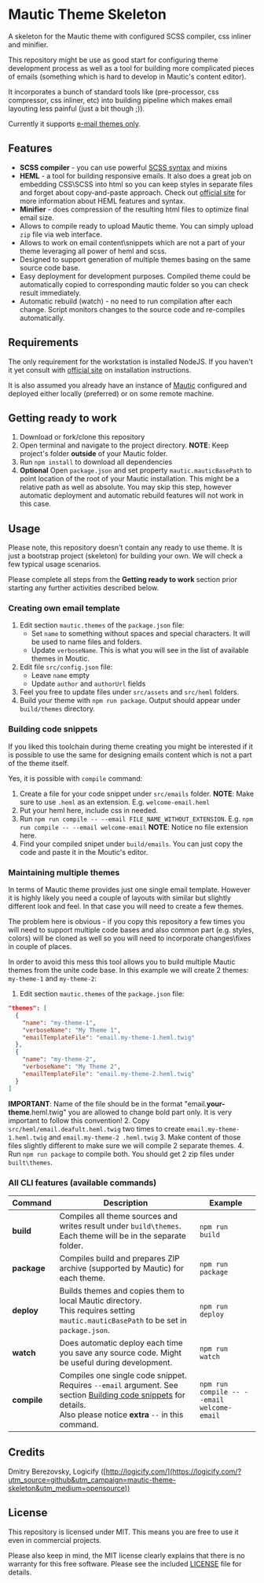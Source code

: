 # Mautic Theme Skeleton

A skeleton for the Mautic theme with configured SCSS compiler, css inliner and minifier.

This repository might be use as good start for configuring theme development process as well as a tool for building 
more complicated pieces of emails (something which is hard to develop in Mautic's content editor).

It incorporates a bunch of standard tools like (pre-processor, css compressor, css inliner, etc) into building pipeline
which makes email layouting less painful (just a bit though ;)).

Currently it supports <u>e-mail themes only</u>.

## Features

* **SCSS compiler** - you can use powerful [SCSS syntax](https://sass-lang.com/) and mixins
* **HEML** - a tool for building responsive emails. It also does a great job on embedding CSS\SCSS into html so you can 
  keep styles in separate files and forget about copy-and-paste approach. Check out [official site](https://heml.io/) for
  more information about HEML features and syntax. 
* **Minifier** - does compression of the resulting html files to optimize final email size.
* Allows to compile ready to upload Mautic theme. You can simply upload `zip` file via web interface.
* Allows to work on email content\snippets which are not a part of your theme leveraging all power of heml and scss. 
* Designed to support generation of multiple themes basing on the same source code base.
* Easy deployment for development purposes. Compiled theme could be automatically copied to corresponding mautic 
  folder so you can check result immediately.
* Automatic rebuild (watch) - no need to run compilation after each change. Script monitors changes to the source 
  code and re-compiles automatically.

## Requirements 

The only requirement for the workstation is installed NodeJS. If you haven't it yet consult with 
[official site](https://nodejs.org/en/) on installation instructions.

It is also assumed you already have an instance of [Mautic](https://www.mautic.org/) configured and deployed either locally (preferred) or on 
some remote machine.

## Getting ready to work

1. Download or fork/clone this repository
1. Open terminal and navigate to the project directory.
  **NOTE**: Keep project's folder **outside** of your Mautic folder.
1. Run `npm install` to download all dependencies 
1. **Optional** Open `package.json` and set property `mautic.mauticBasePath` to point location of the root of your Mautic 
  installation. This might be a relative path as well as absolute. You may skip this step, however automatic deployment
   and automatic rebuild features will not work in this case. 

## Usage

Please note, this repository doesn't contain any ready to use theme. It is just a bootstrap project (skeleton) for 
building your own. We will check a few typical usage scenarios. 

Please complete all steps from the **Getting ready to work** section prior starting any further activities described 
below. 

### Creating own email template

1. Edit section `mautic.themes` of the `package.json` file:
    * Set `name` to something without spaces and special characters. It will be used to name files and folders. 
    * Update `verboseName`. This is what you will see in the list of available themes in Moutic.    
2. Edit file `src/config.json` file:
    * Leave `name` empty
    * Update `author` and `authorUrl` fields
3. Feel you free to update files under `src/assets` and `src/heml` folders.
4. Build your theme with `npm run package`. Output should appear under `build/themes` directory.

### Building code snippets

If you liked this toolchain during theme creating you might be interested if it is possible to use the same for 
designing emails content which is not a part of the theme itself. 

Yes, it is possible with `compile` command:

1. Create a file for your code snippet under `src/emails` folder.
    **NOTE**: Make sure to use `.heml` as an extension. E.g. `welcome-email.heml`
2. Put your heml here, include css in needed.
3. Run `npm run compile -- --email FILE_NAME_WITHOUT_EXTENSION`. E.g. `npm run compile -- --email welcome-email`
    **NOTE**: Notice no file extension here.
4. Find your compiled snipet under `build/emails`. You can just copy the code and paste it in the Moutic's editor.    

### Maintaining multiple themes

In terms of Mautic theme provides just one single email template. However it is highly likely you need a couple of 
layouts with similar but slightly different look and feel. In that case you will need to create a few themes.

The problem here is obvious - if you copy this repository a few times you will need to support multiple code bases 
and also common part (e.g. styles, colors) will be cloned as well so you will need to incorporate changes\fixes in 
couple of places. 

In order to avoid this mess this tool allows you to build multiple Mautic themes from the unite code base. In this 
example we will create 2 themes: `my-theme-1` and `my-theme-2`:

1. Edit section `mautic.themes` of the `package.json` file:
  ```json
  "themes": [
    {
      "name": "my-theme-1",
      "verboseName": "My Theme 1",
      "emailTemplateFile": "email.my-theme-1.heml.twig"
    },
    {
      "name": "my-theme-2",
      "verboseName": "My Theme 2",
      "emailTemplateFile": "email.my-theme-2.heml.twig"
    }
  ]
  ```
  **IMPORTANT**: Name of the file should be in the format "email.**your-theme**.heml.twig" you are allowed to 
change bold part only. It is very important to follow this convention!
2. Copy `src/heml/email.deafult.heml.twig` two times to create `email.my-theme-1.heml.twig` and `email.my-theme-2
  .heml.twig`
3. Make content of those files slightly different to make sure we will compile 2 separate themes.
4. Run `npm run package` to compile both. You should get 2 zip files under `built\themes`.

### All CLI features (available commands)

| Command     | Description                              | Example                                  |
| ----------- | ---------------------------------------- | ---------------------------------------- |
| **build**   | Compiles all theme sources and writes result under `build\themes`. <br />Each theme will be in the separate folder. | `npm run build`                          |
| **package** | Compiles build and prepares ZIP archive (supported by Mautic) for each theme. | `npm run package`                        |
| **deploy**  | Builds themes and copies them to local Mautic directory.<br />This requires setting `mautic.mauticBasePath` to be set in `package.json`. | `npm run deploy`                         |
| **watch**   | Does automatic deploy each time you save any source code. Might be useful during development. | `npm run watch`                          |
| **compile** | Compiles one single code snippet. Requires `--email` argument. See section [Building code snippets](#building-code-snippets) for details.<br />Also please notice **extra** `--` in this command. | `npm run compile -- --email welcome-email` |

## Credits

Dmitry Berezovsky, Logicify ([http://logicify.com/](https://logicify.com/?utm_source=github&utm_campaign=mautic-theme-skeleton&utm_medium=opensource))

## License

This repository is licensed under MIT. This means you are free to use it even in commercial projects.

Please also keep in mind, the MIT license clearly explains that there is no warranty for this free software. 
Please see the included [LICENSE](LICENSE) file for details.
